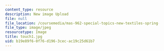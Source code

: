 ```yaml
---
content_type: resource
description: New image Upload
file: null
file_location: /coursemedia/mas-962-special-topics-new-textiles-spring-2010/b19e89f60f76d1963cecac19c25d61b7_touch1.jpg
file_type: image/jpeg
resourcetype: Image
title: touch1.jpg
uid: b19e89f6-0f76-d196-3cec-ac19c25d61b7
---
```


